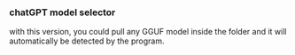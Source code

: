 ### chatGPT model selector

with this version, you could pull any GGUF model inside the folder and it will automatically be detected by the program.
